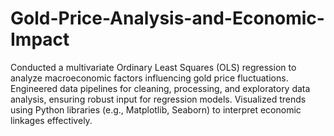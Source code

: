 # Gold-Price-Analysis-and-Economic-Impact
Conducted a multivariate Ordinary Least Squares (OLS) regression to analyze macroeconomic factors influencing gold price fluctuations.
Engineered data pipelines for cleaning, processing, and exploratory data analysis, ensuring robust input for regression models. 
Visualized trends using Python libraries (e.g., Matplotlib, Seaborn) to interpret economic linkages effectively.  

